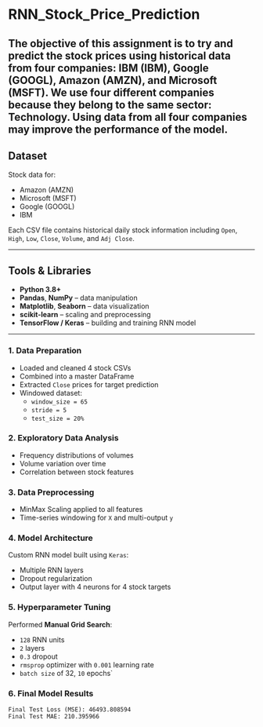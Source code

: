 # RNN_Stock_Price_Prediction
The objective of this assignment is to try and predict the stock prices using historical data from four companies: IBM (IBM), Google (GOOGL), Amazon (AMZN), and Microsoft (MSFT). We use four different companies because they belong to the same sector: Technology. Using data from all four companies may improve the performance of the model.
---

## Dataset

Stock data for:
- Amazon (AMZN)
- Microsoft (MSFT)
- Google (GOOGL)
- IBM

Each CSV file contains historical daily stock information including `Open`, `High`, `Low`, `Close`, `Volume`, and `Adj Close`.

---

## Tools & Libraries

- **Python 3.8+**
- **Pandas**, **NumPy** – data manipulation
- **Matplotlib**, **Seaborn** – data visualization
- **scikit-learn** – scaling and preprocessing
- **TensorFlow / Keras** – building and training RNN model

---
### 1. Data Preparation
- Loaded and cleaned 4 stock CSVs
- Combined into a master DataFrame
- Extracted `Close` prices for target prediction
- Windowed dataset:  
  - `window_size = 65`  
  - `stride = 5`  
  - `test_size = 20%`

### 2. Exploratory Data Analysis
- Frequency distributions of volumes
- Volume variation over time
- Correlation between stock features

### 3. Data Preprocessing
- MinMax Scaling applied to all features
- Time-series windowing for `X` and multi-output `y`

### 4. Model Architecture
Custom RNN model built using `Keras`:
- Multiple RNN layers
- Dropout regularization
- Output layer with 4 neurons for 4 stock targets

### 5. Hyperparameter Tuning
Performed **Manual Grid Search**:
- `128` RNN units  
- `2` layers  
- `0.3` dropout  
- `rmsprop` optimizer with `0.001` learning rate  
- `batch size` of 32, `10` epochs`

### 6. Final Model Results
```
Final Test Loss (MSE): 46493.808594
Final Test MAE: 210.395966
